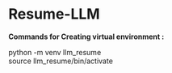 # Resume-LLM

<b> Commands for Creating virtual environment : </b>

python -m venv llm_resume <br>
source llm_resume/bin/activate
